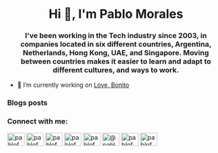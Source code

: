 <h1 align="center">Hi 👋, I'm Pablo Morales</h1>
<h3 align="center">I've been working in the Tech industry since 2003, in companies located in six different countries, Argentina, Netherlands, Hong Kong, UAE, and Singapore. Moving between countries makes it easier to learn and adapt to different cultures, and ways to work.</h3>

- 🔭 I’m currently working on [Love, Bonito](http://lovebonito.com/)

### Blogs posts
<!-- BLOG-POST-LIST:START -->
<!-- BLOG-POST-LIST:END -->

<h3 align="left">Connect with me:</h3>
<p align="left">
<a href="https://dev.to/pablofmorales" target="blank"><img align="center" src="https://cdn.jsdelivr.net/npm/simple-icons@3.0.1/icons/dev-dot-to.svg" alt="pablofmorales" height="30" width="40" /></a>
<a href="https://twitter.com/pablofmorales" target="blank"><img align="center" src="https://cdn.jsdelivr.net/npm/simple-icons@3.0.1/icons/twitter.svg" alt="pablofmorales" height="30" width="40" /></a>
<a href="https://linkedin.com/in/pablofmorales" target="blank"><img align="center" src="https://cdn.jsdelivr.net/npm/simple-icons@3.0.1/icons/linkedin.svg" alt="pablofmorales" height="30" width="40" /></a>
<a href="https://stackoverflow.com/users/pablofmorales" target="blank"><img align="center" src="https://cdn.jsdelivr.net/npm/simple-icons@3.0.1/icons/stackoverflow.svg" alt="pablofmorales" height="30" width="40" /></a>
<a href="https://instagram.com/pablofmorales" target="blank"><img align="center" src="https://cdn.jsdelivr.net/npm/simple-icons@3.0.1/icons/instagram.svg" alt="pablofmorales" height="30" width="40" /></a>
<a href="https://medium.com/@pablofmorales" target="blank"><img align="center" src="https://cdn.jsdelivr.net/npm/simple-icons@3.0.1/icons/medium.svg" alt="@pablofmorales" height="30" width="40" /></a>
<a href="https://www.youtube.com/c/pablofmorales" target="blank"><img align="center" src="https://cdn.jsdelivr.net/npm/simple-icons@3.0.1/icons/youtube.svg" alt="pablofmorales" height="30" width="40" /></a>
<a href="https://discord.gg/pablofmorales" target="blank"><img align="center" src="https://cdn.jsdelivr.net/npm/simple-icons@3.0.1/icons/discord.svg" alt="pablofmorales" height="30" width="40" /></a>
</p>
